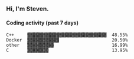 ### Hi, I'm Steven.

#### Coding activity (past 7 days)
```
C++     ▓▓▓▓▓▓▓▓▓▓▓▓▓▓▓▓▓▓▓▓▓▓▓▓▓▓▓▓▓▓  48.55%
Docker  ▓▓▓▓▓▓▓▓▓▓▓▓                    20.50%
other   ▓▓▓▓▓▓▓▓▓▓                      16.99%
C       ▓▓▓▓▓▓▓▓                        13.95%
```
